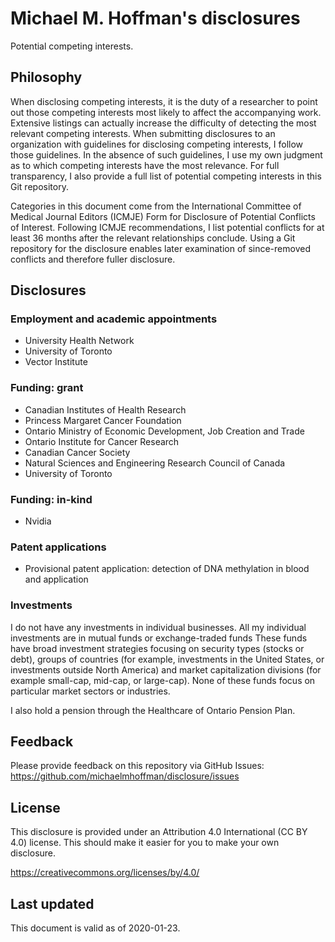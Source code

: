 # Michael M. Hoffman's disclosures

Potential competing interests.

## Philosophy

When disclosing competing interests, it is the duty of a researcher to point out those competing interests most likely to affect the accompanying work.
Extensive listings can actually increase the difficulty of detecting the most relevant competing interests.
When submitting disclosures to an organization with guidelines for disclosing competing interests, I follow those guidelines.
In the absence of such guidelines, I use my own judgment as to which competing interests have the most relevance.
For full transparency, I also provide a full list of potential competing interests in this Git repository.

Categories in this document come from the International Committee of Medical Journal Editors (ICMJE) Form for Disclosure of Potential Conflicts of Interest.
Following ICMJE recommendations, I list potential conflicts for at least 36 months after the relevant relationships conclude.
Using a Git repository for the disclosure enables later examination of since-removed conflicts and therefore fuller disclosure.

## Disclosures
### Employment and academic appointments

- University Health Network
- University of Toronto
- Vector Institute

### Funding: grant

- Canadian Institutes of Health Research
- Princess Margaret Cancer Foundation
- Ontario Ministry of Economic Development, Job Creation and Trade
- Ontario Institute for Cancer Research
- Canadian Cancer Society
- Natural Sciences and Engineering Research Council of Canada
- University of Toronto

### Funding: in-kind

- Nvidia

### Patent applications

- Provisional patent application: detection of DNA methylation in blood and application

<!--
### Travel expenses

Travel expense reimbursements and honoraria since 2020-01-01.
I would like to disclose earlier expense reimbursements but it will be difficult to ensure an accurate, exhaustive list for the last 36 months.
Until I can do so, I will keep notes in this comment.
-->

### Investments

I do not have any investments in individual businesses.
All my individual investments are in mutual funds or exchange-traded funds
These funds have broad investment strategies focusing on security types (stocks or debt), groups of countries (for example, investments in the United States, or investments outside North America) and market capitalization divisions (for example small-cap, mid-cap, or large-cap).
None of these funds focus on particular market sectors or industries.

I also hold a pension through the Healthcare of Ontario Pension Plan.

## Feedback

Please provide feedback on this repository via GitHub Issues: https://github.com/michaelmhoffman/disclosure/issues

## License

This disclosure is provided under an Attribution 4.0 International (CC BY 4.0) license.
This should make it easier for you to make your own disclosure.

https://creativecommons.org/licenses/by/4.0/

## Last updated

This document is valid as of 2020-01-23.
